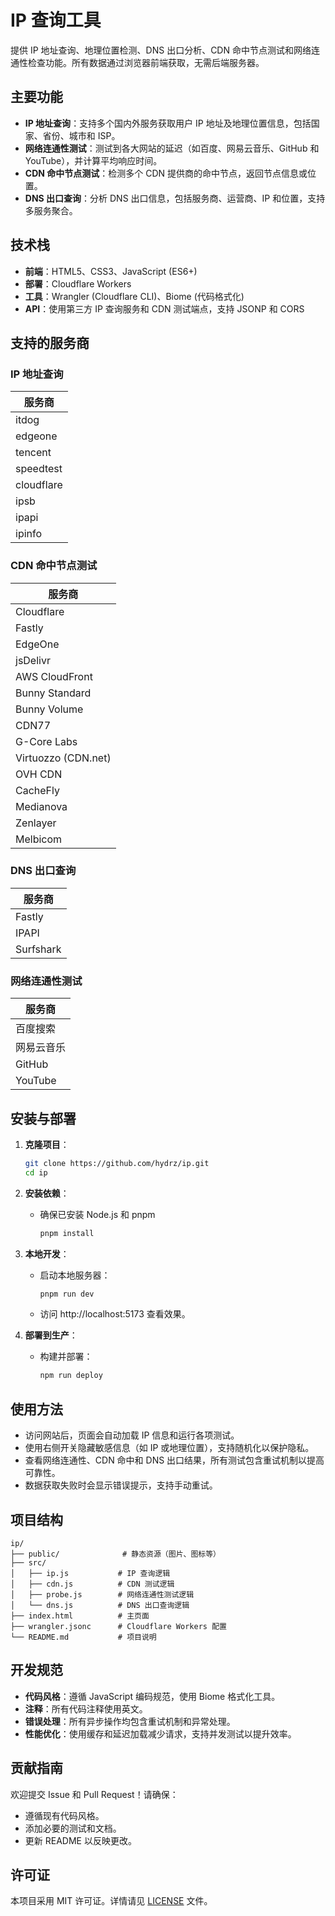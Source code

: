 # IP 查询工具

提供 IP 地址查询、地理位置检测、DNS 出口分析、CDN 命中节点测试和网络连通性检查功能。所有数据通过浏览器前端获取，无需后端服务器。

## 主要功能

- **IP 地址查询**：支持多个国内外服务获取用户 IP 地址及地理位置信息，包括国家、省份、城市和 ISP。
- **网络连通性测试**：测试到各大网站的延迟（如百度、网易云音乐、GitHub 和 YouTube），并计算平均响应时间。
- **CDN 命中节点测试**：检测多个 CDN 提供商的命中节点，返回节点信息或位置。
- **DNS 出口查询**：分析 DNS 出口信息，包括服务商、运营商、IP 和位置，支持多服务聚合。

## 技术栈

- **前端**：HTML5、CSS3、JavaScript (ES6+)
- **部署**：Cloudflare Workers
- **工具**：Wrangler (Cloudflare CLI)、Biome (代码格式化)
- **API**：使用第三方 IP 查询服务和 CDN 测试端点，支持 JSONP 和 CORS

## 支持的服务商

### IP 地址查询

| 服务商     |
| ---------- |
| itdog      |
| edgeone    |
| tencent    |
| speedtest  |
| cloudflare |
| ipsb       |
| ipapi      |
| ipinfo     |

### CDN 命中节点测试

| 服务商              |
| ------------------- |
| Cloudflare          |
| Fastly              |
| EdgeOne             |
| jsDelivr            |
| AWS CloudFront      |
| Bunny Standard      |
| Bunny Volume        |
| CDN77               |
| G-Core Labs         |
| Virtuozzo (CDN.net) |
| OVH CDN             |
| CacheFly            |
| Medianova           |
| Zenlayer            |
| Melbicom            |

### DNS 出口查询

| 服务商    |
| --------- |
| Fastly    |
| IPAPI     |
| Surfshark |

### 网络连通性测试

| 服务商     |
| ---------- |
| 百度搜索   |
| 网易云音乐 |
| GitHub     |
| YouTube    |

## 安装与部署

1. **克隆项目**：
   ```bash
   git clone https://github.com/hydrz/ip.git
   cd ip
   ```

2. **安装依赖**：
   - 确保已安装 Node.js 和 pnpm
     ```bash
     pnpm install
     ```

3. **本地开发**：
   - 启动本地服务器：
     ```bash
     pnpm run dev
     ```
   - 访问 http://localhost:5173 查看效果。

4. **部署到生产**：
   - 构建并部署：
     ```bash
     npm run deploy
     ```

## 使用方法

- 访问网站后，页面会自动加载 IP 信息和运行各项测试。
- 使用右侧开关隐藏敏感信息（如 IP 或地理位置），支持随机化以保护隐私。
- 查看网络连通性、CDN 命中和 DNS 出口结果，所有测试包含重试机制以提高可靠性。
- 数据获取失败时会显示错误提示，支持手动重试。

## 项目结构

```
ip/
├── public/              # 静态资源（图片、图标等）
├── src/
│   ├── ip.js           # IP 查询逻辑
│   ├── cdn.js          # CDN 测试逻辑
│   ├── probe.js        # 网络连通性测试逻辑
│   └── dns.js          # DNS 出口查询逻辑
├── index.html          # 主页面
├── wrangler.jsonc      # Cloudflare Workers 配置
└── README.md           # 项目说明
```

## 开发规范

- **代码风格**：遵循 JavaScript 编码规范，使用 Biome 格式化工具。
- **注释**：所有代码注释使用英文。
- **错误处理**：所有异步操作均包含重试机制和异常处理。
- **性能优化**：使用缓存和延迟加载减少请求，支持并发测试以提升效率。

## 贡献指南

欢迎提交 Issue 和 Pull Request！请确保：
- 遵循现有代码风格。
- 添加必要的测试和文档。
- 更新 README 以反映更改。

## 许可证

本项目采用 MIT 许可证。详情请见 [LICENSE](./LICENSE) 文件。